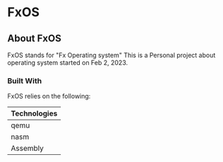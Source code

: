 # FxOS
<a name="readme-top"></a>

<!-- ABOUT THE PROJECT -->
## About FxOS
FxOS stands for "Fx Operating system"
This is a Personal project about operating system started on Feb 2, 2023.

### Built With
<!-- https://dev.to/envoy_/150-badges-for-github-pnk -->
FxOS relies on the following:

| Technologies     |
| ---              | 
| qemu             | 
| nasm             | 
| Assembly         | 
